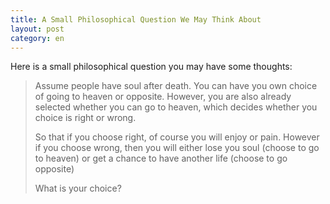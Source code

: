 ```yaml
---
title: A Small Philosophical Question We May Think About
layout: post
category: en
---
```


Here is a small philosophical question you may have some thoughts:

> Assume people have soul after death. You can have you own choice of going to heaven or opposite. However, you are also already selected whether you can go to heaven, which decides whether you choice is right or wrong.
>
> So that if you choose right, of course you will enjoy or pain. However if you choose wrong, then you will either lose you soul (choose to go to heaven) or get a chance to have another life (choose to go opposite)
>
> What is your choice?
